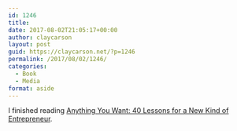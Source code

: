 ```yaml
---
id: 1246
title: 
date: 2017-08-02T21:05:17+00:00
author: claycarson
layout: post
guid: https://claycarson.net/?p=1246
permalink: /2017/08/02/1246/
categories:
  - Book
  - Media
format: aside
---
```

I finished reading [Anything You Want: 40 Lessons for a New Kind of Entrepreneur](https://www.amazon.com/dp/B00SI0B5FS/ref=dp-kindle-redirect?_encoding=UTF8&btkr=1).<!--more-->